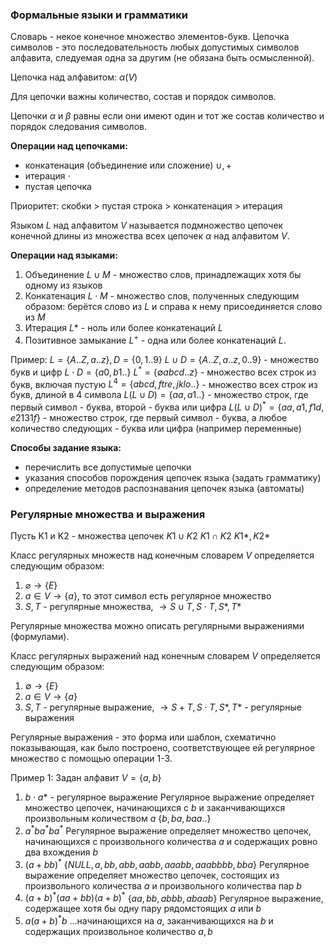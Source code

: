 ### Формальные языки и грамматики

Словарь - некое конечное множество элементов-букв.
Цепочка символов - это последовательность любых допустимых символов алфавита, следуемая одна за другим (не обязана быть осмысленной).

Цепочка над алфавитом: $\alpha(V)$

Для цепочки важны количество, состав и порядок символов.

Цепочки $\alpha$ и $\beta$ равны если они имеют один и тот же состав количество и порядок следования символов.

**Операции над цепочками:**
- конкатенация (объединение или сложение) $\cup{},+$
- итерация $\cdot{}$
- пустая цепочка

Приоритет:
скобки > пустая строка > конкатенация > итерация

Языком $L$ над алфавитом $V$ называется подмножество цепочек конечной длины из множества всех цепочек $\alpha$ над алфавитом $V$.

**Операции над языками:**
1. Объединение $L\cup{M}$ - множество слов, принадлежащих хотя бы одному из языков
2. Конкатенация $L\cdot{M}$ - множество слов, полученных следующим образом: берётся слово из $L$ и справа к нему присоединяется слово из $M$
3. Итерация $L*$ - ноль или более конкатенаций $L$
4. Позитивное замыкание $L^{+}$ - одна или более конкатенаций $L$. 

Пример:
$L=\{A..Z,a..z\},D=\{0,1..9\}$
$L\cup{D}=\{A..Z,a..z,0..9\}$ - множество букв и цифр
$L\cdot{D}=\{a0,b1..\}$
$L^{*}=\{\emptyset{}abcd..z\}$ - множество всех строк из букв, включая пустую
$L^{4}=\{abcd,ftre,jklo..\}$ - множество всех строк из букв, длиной в 4 символа
$L(L\cup{D})=\{aa,a1..\}$ - множество строк, где первый символ - буква, второй - буква или цифра
$L(L\cup{D})^{*}=\{aa,a1,f1d,e2131f\}$ - множество строк, где первый символ - буква, а любое количество следующих - буква или цифра (например переменные)

**Способы задание языка:**
- перечислить все допустимые цепочки
- указания способов порождения цепочек языка (задать грамматику)
- определение методов распознавания цепочек языка (автоматы)

### Регулярные множества и выражения

Пусть K1 и K2 - множества цепочек
$K1 \cup{} K2$
$K1 \cap{} K2$
$K1*, K2*$

Класс регулярных множеств над конечным словарем $V$ определяется следующим образом:
1. $\varnothing{}\rightarrow{\{E\}}$
2. $a\in {V}\rightarrow{\{a\}}$, то этот символ есть регулярное множество
3. $S,T$ - регулярные множества, $\rightarrow{S\cup{T},S\cdot{T},S*,T*}$

Регулярные множества можно описать регулярными выражениями (формулами).

Класс регулярных выражений над конечным словарем $V$ определяется следующим образом:
1. $\emptyset{}\rightarrow{\{E\}}$ 
2. $a\in{V}\rightarrow{\{a\}}$ 
3. $S,T$ - регулярные выражение, $\rightarrow{S+{T},S\cdot{T},S*,T*}$ - регулярные выражения

Регулярные выражения - это форма или шаблон, схематично показывающая, как было построено, соответствующее ей регулярное множество с помощью операции 1-3.

Пример 1:
Задан алфавит $V=\{a,b\}$
1) $b\cdot{}a*$ - регулярное выражение
Регулярное выражение определяет множество цепочек, начинающихся с $b$ и заканчивающихся произвольным количеством $a$
$\{b,ba,baa..\}$
2) $a^{*}ba^{*}ba^{*}$
Регулярное выражение определяет множество цепочек, начинающихся с произвольного количества $a$ и содержащих ровно два вхождения $b$
3) $(a+bb)^{*}$
$\{NULL, a, bb, abb, aabb, aaabb, aaabbbb, bba\}$
Регулярное выражение определяет множество цепочек, состоящих из произвольного количества $a$ и произвольного количества пар $b$
4) $(a+b)^{*}(aa+bb)(a+b)^{*}$
$\{aa,bb,abbb, abaab\}$
Регулярное выражение, содержащее хотя бы одну пару рядомстоящих $a$ или $b$
5) $a(a+b)^{*}b$
...начинающихся на $a$, заканчивающихся на $b$ и содержащих произвольное количество $a,b$